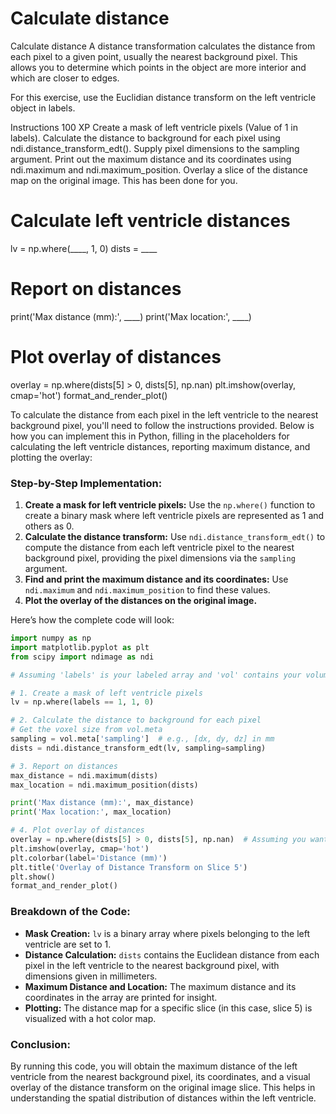 # Calculate distance

Calculate distance
A distance transformation calculates the distance from each pixel to a given point, usually the nearest background pixel. This allows you to determine which points in the object are more interior and which are closer to edges.

For this exercise, use the Euclidian distance transform on the left ventricle object in labels.

Instructions
100 XP
Create a mask of left ventricle pixels (Value of 1 in labels).
Calculate the distance to background for each pixel using ndi.distance_transform_edt(). Supply pixel dimensions to the sampling argument.
Print out the maximum distance and its coordinates using ndi.maximum and ndi.maximum_position.
Overlay a slice of the distance map on the original image. This has been done for you.

# Calculate left ventricle distances
lv = np.where(____, 1, 0)
dists = ____

# Report on distances
print('Max distance (mm):', ____)
print('Max location:', ____)

# Plot overlay of distances
overlay = np.where(dists[5] > 0, dists[5], np.nan) 
plt.imshow(overlay, cmap='hot')
format_and_render_plot()

To calculate the distance from each pixel in the left ventricle to the nearest background pixel, you'll need to follow the instructions provided. Below is how you can implement this in Python, filling in the placeholders for calculating the left ventricle distances, reporting maximum distance, and plotting the overlay:

### Step-by-Step Implementation:

1. **Create a mask for left ventricle pixels:** Use the `np.where()` function to create a binary mask where left ventricle pixels are represented as 1 and others as 0.
2. **Calculate the distance transform:** Use `ndi.distance_transform_edt()` to compute the distance from each left ventricle pixel to the nearest background pixel, providing the pixel dimensions via the `sampling` argument.
3. **Find and print the maximum distance and its coordinates:** Use `ndi.maximum` and `ndi.maximum_position` to find these values.
4. **Plot the overlay of the distances on the original image.**

Here’s how the complete code will look:

```python
import numpy as np
import matplotlib.pyplot as plt
from scipy import ndimage as ndi

# Assuming 'labels' is your labeled array and 'vol' contains your volume data

# 1. Create a mask of left ventricle pixels
lv = np.where(labels == 1, 1, 0)

# 2. Calculate the distance to background for each pixel
# Get the voxel size from vol.meta
sampling = vol.meta['sampling']  # e.g., [dx, dy, dz] in mm
dists = ndi.distance_transform_edt(lv, sampling=sampling)

# 3. Report on distances
max_distance = ndi.maximum(dists)
max_location = ndi.maximum_position(dists)

print('Max distance (mm):', max_distance)
print('Max location:', max_location)

# 4. Plot overlay of distances
overlay = np.where(dists[5] > 0, dists[5], np.nan)  # Assuming you want to visualize the 5th slice
plt.imshow(overlay, cmap='hot')
plt.colorbar(label='Distance (mm)')
plt.title('Overlay of Distance Transform on Slice 5')
plt.show()
format_and_render_plot()
```

### Breakdown of the Code:
- **Mask Creation:** `lv` is a binary array where pixels belonging to the left ventricle are set to 1.
- **Distance Calculation:** `dists` contains the Euclidean distance from each pixel in the left ventricle to the nearest background pixel, with dimensions given in millimeters.
- **Maximum Distance and Location:** The maximum distance and its coordinates in the array are printed for insight.
- **Plotting:** The distance map for a specific slice (in this case, slice 5) is visualized with a hot color map.

### Conclusion:
By running this code, you will obtain the maximum distance of the left ventricle from the nearest background pixel, its coordinates, and a visual overlay of the distance transform on the original image slice. This helps in understanding the spatial distribution of distances within the left ventricle.



